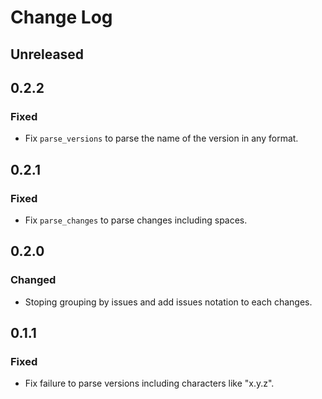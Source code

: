 # Change Log

## Unreleased

## 0.2.2

### Fixed
* Fix `parse_versions` to parse the name of the version in any format.

## 0.2.1

### Fixed
* Fix `parse_changes` to parse changes including spaces.

## 0.2.0

### Changed
* Stoping grouping by issues and add issues notation to each changes.

## 0.1.1

### Fixed
* Fix failure to parse versions including characters like "x.y.z".
